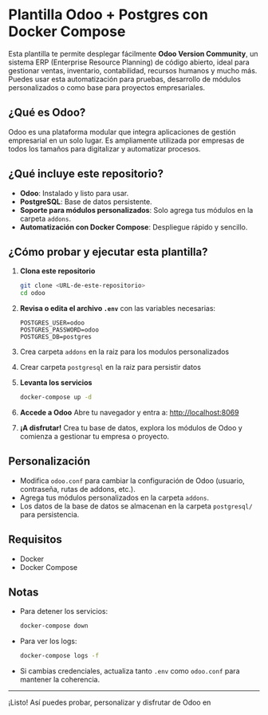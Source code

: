 # Plantilla Odoo + Postgres con Docker Compose

Esta plantilla te permite desplegar fácilmente **Odoo Version Community**, un sistema ERP (Enterprise Resource Planning) de código abierto, ideal para gestionar ventas, inventario, contabilidad, recursos humanos y mucho más. Puedes usar esta automatización para pruebas, desarrollo de módulos personalizados o como base para proyectos empresariales.

## ¿Qué es Odoo?

Odoo es una plataforma modular que integra aplicaciones de gestión empresarial en un solo lugar. Es ampliamente utilizada por empresas de todos los tamaños para digitalizar y automatizar procesos.

## ¿Qué incluye este repositorio?

- **Odoo**: Instalado y listo para usar.
- **PostgreSQL**: Base de datos persistente.
- **Soporte para módulos personalizados**: Solo agrega tus módulos en la carpeta `addons`.
- **Automatización con Docker Compose**: Despliegue rápido y sencillo.

## ¿Cómo probar y ejecutar esta plantilla?

1. **Clona este repositorio**
   ```bash
   git clone <URL-de-este-repositorio>
   cd odoo
   ```

2. **Revisa o edita el archivo `.env`** con las variables necesarias:
   ```env
   POSTGRES_USER=odoo
   POSTGRES_PASSWORD=odoo
   POSTGRES_DB=postgres
   ```

3. Crea carpeta `addons` en la raiz para los modulos personalizados

4. Crear carpeta `postgresql` en la raiz para persistir datos

3. **Levanta los servicios**
   ```bash
   docker-compose up -d
   ```

4. **Accede a Odoo**
   Abre tu navegador y entra a: [http://localhost:8069](http://localhost:8069)

5. **¡A disfrutar!**
   Crea tu base de datos, explora los módulos de Odoo y comienza a gestionar tu empresa o proyecto.

## Personalización

- Modifica `odoo.conf` para cambiar la configuración de Odoo (usuario, contraseña, rutas de addons, etc.).
- Agrega tus módulos personalizados en la carpeta `addons`.
- Los datos de la base de datos se almacenan en la carpeta `postgresql/` para persistencia.

## Requisitos

- Docker
- Docker Compose

## Notas

- Para detener los servicios:
  ```bash
  docker-compose down
  ```
- Para ver los logs:
  ```bash
  docker-compose logs -f
  ```
- Si cambias credenciales, actualiza tanto `.env` como `odoo.conf` para mantener la coherencia.

---

¡Listo! Así puedes probar, personalizar y disfrutar de Odoo en